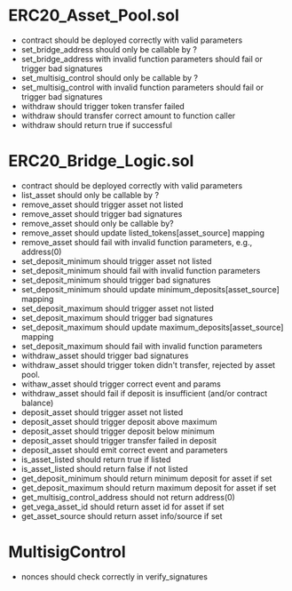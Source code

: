 # ERC20_Asset_Pool.sol
* contract should be deployed correctly with valid parameters
* set_bridge_address should only be callable by ?
* set_bridge_address with invalid function parameters should fail or trigger bad signatures
* set_multisig_control should only be callable by ?
* set_multisig_control with invalid function parameters should fail or trigger bad signatures
* withdraw should trigger token transfer failed
* withdraw should transfer correct amount to function caller 
* withdraw should return true if successful


# ERC20_Bridge_Logic.sol
* contract should be deployed correctly with valid parameters
* list_asset should only be callable by ?
* remove_asset should trigger asset not listed
* remove_asset should trigger bad signatures
* remove_asset should only be callable by?
* remove_asset should update listed_tokens[asset_source] mapping
* remove_asset should fail with invalid function parameters, e.g., address(0)
* set_deposit_minimum should trigger asset not listed
* set_deposit_minimum should fail with invalid function parameters
* set_deposit_minimum should trigger bad signatures
* set_deposit_minimum should update minimum_deposits[asset_source] mapping
* set_deposit_maximum should trigger asset not listed
* set_deposit_maximum should trigger bad signatures
* set_deposit_maximum should update maximum_deposits[asset_source] mapping
* set_deposit_maximum should fail with invalid function parameters
* withdraw_asset should trigger bad signatures
* withdraw_asset should trigger token didn't transfer, rejected by asset pool.
* withaw_asset should trigger correct event and params
* withdraw_asset should fail if deposit is insufficient (and/or contract balance)
* deposit_asset should trigger asset not listed
* deposit_asset should trigger deposit above maximum
* deposit_asset should trigger deposit below minimum
* deposit_asset should trigger transfer failed in deposit
* deposit_asset should emit correct event and parameters
* is_asset_listed should return true if listed
* is_asset_listed should return false if not listed
* get_deposit_minimum should return minimum deposit for asset if set
* get_deposit_maximum should return maximum deposit for asset if set 
* get_multisig_control_address should not return address(0)
* get_vega_asset_id should return asset id for asset if set
* get_asset_source should return asset info/source if set

# MultisigControl
* nonces should check correctly in verify_signatures
